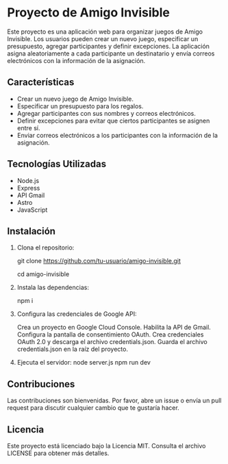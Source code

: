 # Proyecto de Amigo Invisible

Este proyecto es una aplicación web para organizar juegos de Amigo Invisible. Los usuarios pueden crear un nuevo juego, especificar un presupuesto, agregar participantes y definir excepciones. La aplicación asigna aleatoriamente a cada participante un destinatario y envía correos electrónicos con la información de la asignación.

## Características

- Crear un nuevo juego de Amigo Invisible.
- Especificar un presupuesto para los regalos.
- Agregar participantes con sus nombres y correos electrónicos.
- Definir excepciones para evitar que ciertos participantes se asignen entre sí.
- Enviar correos electrónicos a los participantes con la información de la asignación.

## Tecnologías Utilizadas

- Node.js
- Express
- API Gmail
- Astro
- JavaScript

## Instalación

1. Clona el repositorio:

   git clone https://github.com/tu-usuario/amigo-invisible.git

   cd amigo-invisible

2. Instala las dependencias:

	npm i

3. Configura las credenciales de Google API:

	Crea un proyecto en Google Cloud Console.
	Habilita la API de Gmail.
	Configura la pantalla de consentimiento OAuth.
	Crea credenciales OAuth 2.0 y descarga el archivo credentials.json.
	Guarda el archivo credentials.json en la raíz del proyecto.

4. Ejecuta el servidor:
	node server.js
	npm run dev

## Contribuciones
Las contribuciones son bienvenidas. Por favor, abre un issue o envía un pull request para discutir cualquier cambio que te gustaría hacer.

## Licencia
Este proyecto está licenciado bajo la Licencia MIT. Consulta el archivo LICENSE para obtener más detalles.

